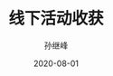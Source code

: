 ---
layout:     post
title:      线下活动收获
subtitle:   
date:       2020-08-01
author:     孙继峰
header-img: img/th.jpg
catalog: true
tags:
---